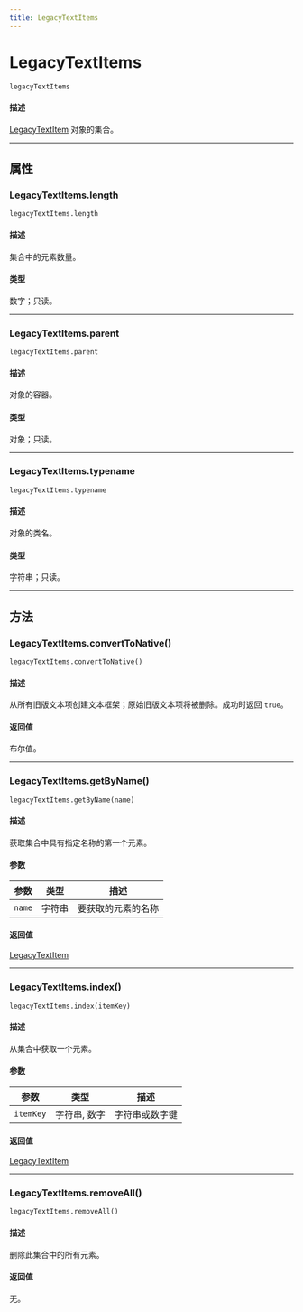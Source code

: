 ```yaml
---
title: LegacyTextItems
---
```

# LegacyTextItems

`legacyTextItems`

#### 描述

[LegacyTextItem](.././LegacyTextItem) 对象的集合。

---

## 属性

### LegacyTextItems.length

`legacyTextItems.length`

#### 描述

集合中的元素数量。

#### 类型

数字；只读。

---

### LegacyTextItems.parent

`legacyTextItems.parent`

#### 描述

对象的容器。

#### 类型

对象；只读。

---

### LegacyTextItems.typename

`legacyTextItems.typename`

#### 描述

对象的类名。

#### 类型

字符串；只读。

---

## 方法

### LegacyTextItems.convertToNative()

`legacyTextItems.convertToNative()`

#### 描述

从所有旧版文本项创建文本框架；原始旧版文本项将被删除。成功时返回 `true`。

#### 返回值

布尔值。

---

### LegacyTextItems.getByName()

`legacyTextItems.getByName(name)`

#### 描述

获取集合中具有指定名称的第一个元素。

#### 参数

| 参数 | 类型 | 描述 |
| --- | --- | --- |
| `name` | 字符串 | 要获取的元素的名称 |

#### 返回值

[LegacyTextItem](.././LegacyTextItem)

---

### LegacyTextItems.index()

`legacyTextItems.index(itemKey)`

#### 描述

从集合中获取一个元素。

#### 参数

| 参数 | 类型 | 描述 |
| --- | --- | --- |
| `itemKey` | 字符串, 数字 | 字符串或数字键 |

#### 返回值

[LegacyTextItem](.././LegacyTextItem)

---

### LegacyTextItems.removeAll()

`legacyTextItems.removeAll()`

#### 描述

删除此集合中的所有元素。

#### 返回值

无。

```
